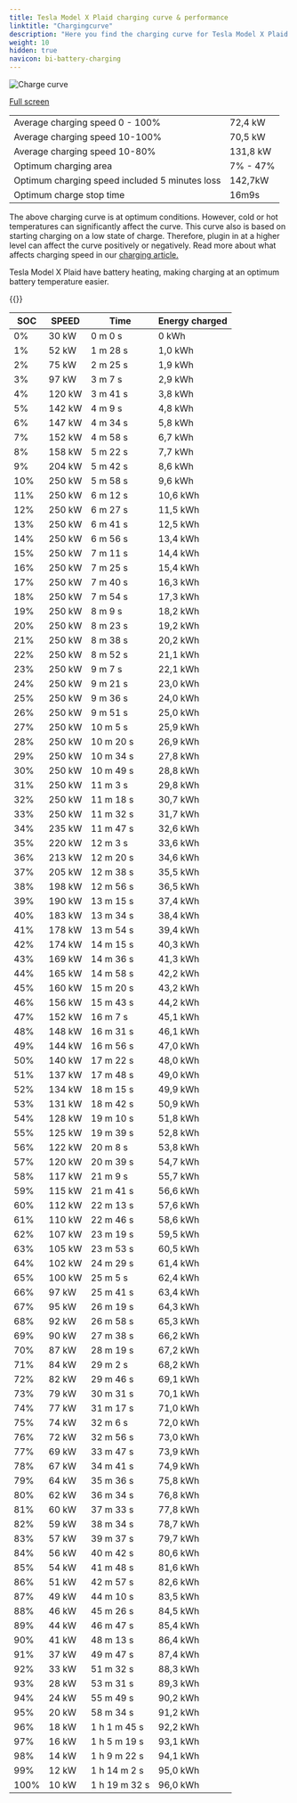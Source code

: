 ```yaml
---
title: Tesla Model X Plaid charging curve & performance
linktitle: "Chargingcurve"
description: "Here you find the charging curve for Tesla Model X Plaid. "
weight: 10
hidden: true
navicon: bi-battery-charging
---
```

<!-- markdownlint-disable MD033 -->
<img src="../chargingcurve.svg" alt="Charge curve" class="img-fluid">

[Full screen](../chargingcurve.svg)


<table class="table table-striped">
<tbody>
<tr>
<td>Average charging speed 0 - 100% </td><td>72,4 kW</td>
</tr>
<tr>
<td>Average charging speed 10-100% </td><td>70,5 kW</td>
</tr>
<tr>
<td>Average charging speed 10-80% </td><td>131,8 kW</td>
</tr>
<tr>
<td>Optimum charging area</td><td>7% - 47%</td>
</tr>
<tr>
<td>Optimum charging speed included 5 minutes loss</td><td>142,7kW</td>
</tr>
<tr>
<td>Optimum charge stop time </td><td>16m9s</td>
</tr>
</tbody>
</table>


The above charging curve is at optimum conditions. However, cold or hot temperatures can significantly affect the curve. This curve also is based on starting charging on a low state of charge. Therefore, plugin in at a higher level can affect the curve positively or negatively. Read more about what affects charging speed in our [charging article.](../../../../../technology/battery/charging/) 


Tesla Model X Plaid have battery heating, making charging at an optimum battery temperature easier. 


{{<evkxdisplayaddarticle />}}
<table class="table table-striped">
<thead>
<tr><th>SOC</th><th>SPEED</th><th>Time</th><th>Energy charged</th></tr>
</thead>
<tbody>
<tr>
<td>0%</td><td>30 kW</td><td> 0 m 0 s </td><td>0 kWh </td>
</tr>
<tr>
<td>1%</td><td>52 kW</td><td> 1 m 28 s </td><td>1,0 kWh </td>
</tr>
<tr>
<td>2%</td><td>75 kW</td><td> 2 m 25 s </td><td>1,9 kWh </td>
</tr>
<tr>
<td>3%</td><td>97 kW</td><td> 3 m 7 s </td><td>2,9 kWh </td>
</tr>
<tr>
<td>4%</td><td>120 kW</td><td> 3 m 41 s </td><td>3,8 kWh </td>
</tr>
<tr>
<td>5%</td><td>142 kW</td><td> 4 m 9 s </td><td>4,8 kWh </td>
</tr>
<tr>
<td>6%</td><td>147 kW</td><td> 4 m 34 s </td><td>5,8 kWh </td>
</tr>
<tr>
<td>7%</td><td>152 kW</td><td> 4 m 58 s </td><td>6,7 kWh </td>
</tr>
<tr>
<td>8%</td><td>158 kW</td><td> 5 m 22 s </td><td>7,7 kWh </td>
</tr>
<tr>
<td>9%</td><td>204 kW</td><td> 5 m 42 s </td><td>8,6 kWh </td>
</tr>
<tr>
<td>10%</td><td>250 kW</td><td> 5 m 58 s </td><td>9,6 kWh </td>
</tr>
<tr>
<td>11%</td><td>250 kW</td><td> 6 m 12 s </td><td>10,6 kWh </td>
</tr>
<tr>
<td>12%</td><td>250 kW</td><td> 6 m 27 s </td><td>11,5 kWh </td>
</tr>
<tr>
<td>13%</td><td>250 kW</td><td> 6 m 41 s </td><td>12,5 kWh </td>
</tr>
<tr>
<td>14%</td><td>250 kW</td><td> 6 m 56 s </td><td>13,4 kWh </td>
</tr>
<tr>
<td>15%</td><td>250 kW</td><td> 7 m 11 s </td><td>14,4 kWh </td>
</tr>
<tr>
<td>16%</td><td>250 kW</td><td> 7 m 25 s </td><td>15,4 kWh </td>
</tr>
<tr>
<td>17%</td><td>250 kW</td><td> 7 m 40 s </td><td>16,3 kWh </td>
</tr>
<tr>
<td>18%</td><td>250 kW</td><td> 7 m 54 s </td><td>17,3 kWh </td>
</tr>
<tr>
<td>19%</td><td>250 kW</td><td> 8 m 9 s </td><td>18,2 kWh </td>
</tr>
<tr>
<td>20%</td><td>250 kW</td><td> 8 m 23 s </td><td>19,2 kWh </td>
</tr>
<tr>
<td>21%</td><td>250 kW</td><td> 8 m 38 s </td><td>20,2 kWh </td>
</tr>
<tr>
<td>22%</td><td>250 kW</td><td> 8 m 52 s </td><td>21,1 kWh </td>
</tr>
<tr>
<td>23%</td><td>250 kW</td><td> 9 m 7 s </td><td>22,1 kWh </td>
</tr>
<tr>
<td>24%</td><td>250 kW</td><td> 9 m 21 s </td><td>23,0 kWh </td>
</tr>
<tr>
<td>25%</td><td>250 kW</td><td> 9 m 36 s </td><td>24,0 kWh </td>
</tr>
<tr>
<td>26%</td><td>250 kW</td><td> 9 m 51 s </td><td>25,0 kWh </td>
</tr>
<tr>
<td>27%</td><td>250 kW</td><td> 10 m 5 s </td><td>25,9 kWh </td>
</tr>
<tr>
<td>28%</td><td>250 kW</td><td> 10 m 20 s </td><td>26,9 kWh </td>
</tr>
<tr>
<td>29%</td><td>250 kW</td><td> 10 m 34 s </td><td>27,8 kWh </td>
</tr>
<tr>
<td>30%</td><td>250 kW</td><td> 10 m 49 s </td><td>28,8 kWh </td>
</tr>
<tr>
<td>31%</td><td>250 kW</td><td> 11 m 3 s </td><td>29,8 kWh </td>
</tr>
<tr>
<td>32%</td><td>250 kW</td><td> 11 m 18 s </td><td>30,7 kWh </td>
</tr>
<tr>
<td>33%</td><td>250 kW</td><td> 11 m 32 s </td><td>31,7 kWh </td>
</tr>
<tr>
<td>34%</td><td>235 kW</td><td> 11 m 47 s </td><td>32,6 kWh </td>
</tr>
<tr>
<td>35%</td><td>220 kW</td><td> 12 m 3 s </td><td>33,6 kWh </td>
</tr>
<tr>
<td>36%</td><td>213 kW</td><td> 12 m 20 s </td><td>34,6 kWh </td>
</tr>
<tr>
<td>37%</td><td>205 kW</td><td> 12 m 38 s </td><td>35,5 kWh </td>
</tr>
<tr>
<td>38%</td><td>198 kW</td><td> 12 m 56 s </td><td>36,5 kWh </td>
</tr>
<tr>
<td>39%</td><td>190 kW</td><td> 13 m 15 s </td><td>37,4 kWh </td>
</tr>
<tr>
<td>40%</td><td>183 kW</td><td> 13 m 34 s </td><td>38,4 kWh </td>
</tr>
<tr>
<td>41%</td><td>178 kW</td><td> 13 m 54 s </td><td>39,4 kWh </td>
</tr>
<tr>
<td>42%</td><td>174 kW</td><td> 14 m 15 s </td><td>40,3 kWh </td>
</tr>
<tr>
<td>43%</td><td>169 kW</td><td> 14 m 36 s </td><td>41,3 kWh </td>
</tr>
<tr>
<td>44%</td><td>165 kW</td><td> 14 m 58 s </td><td>42,2 kWh </td>
</tr>
<tr>
<td>45%</td><td>160 kW</td><td> 15 m 20 s </td><td>43,2 kWh </td>
</tr>
<tr>
<td>46%</td><td>156 kW</td><td> 15 m 43 s </td><td>44,2 kWh </td>
</tr>
<tr>
<td>47%</td><td>152 kW</td><td> 16 m 7 s </td><td>45,1 kWh </td>
</tr>
<tr>
<td>48%</td><td>148 kW</td><td> 16 m 31 s </td><td>46,1 kWh </td>
</tr>
<tr>
<td>49%</td><td>144 kW</td><td> 16 m 56 s </td><td>47,0 kWh </td>
</tr>
<tr>
<td>50%</td><td>140 kW</td><td> 17 m 22 s </td><td>48,0 kWh </td>
</tr>
<tr>
<td>51%</td><td>137 kW</td><td> 17 m 48 s </td><td>49,0 kWh </td>
</tr>
<tr>
<td>52%</td><td>134 kW</td><td> 18 m 15 s </td><td>49,9 kWh </td>
</tr>
<tr>
<td>53%</td><td>131 kW</td><td> 18 m 42 s </td><td>50,9 kWh </td>
</tr>
<tr>
<td>54%</td><td>128 kW</td><td> 19 m 10 s </td><td>51,8 kWh </td>
</tr>
<tr>
<td>55%</td><td>125 kW</td><td> 19 m 39 s </td><td>52,8 kWh </td>
</tr>
<tr>
<td>56%</td><td>122 kW</td><td> 20 m 8 s </td><td>53,8 kWh </td>
</tr>
<tr>
<td>57%</td><td>120 kW</td><td> 20 m 39 s </td><td>54,7 kWh </td>
</tr>
<tr>
<td>58%</td><td>117 kW</td><td> 21 m 9 s </td><td>55,7 kWh </td>
</tr>
<tr>
<td>59%</td><td>115 kW</td><td> 21 m 41 s </td><td>56,6 kWh </td>
</tr>
<tr>
<td>60%</td><td>112 kW</td><td> 22 m 13 s </td><td>57,6 kWh </td>
</tr>
<tr>
<td>61%</td><td>110 kW</td><td> 22 m 46 s </td><td>58,6 kWh </td>
</tr>
<tr>
<td>62%</td><td>107 kW</td><td> 23 m 19 s </td><td>59,5 kWh </td>
</tr>
<tr>
<td>63%</td><td>105 kW</td><td> 23 m 53 s </td><td>60,5 kWh </td>
</tr>
<tr>
<td>64%</td><td>102 kW</td><td> 24 m 29 s </td><td>61,4 kWh </td>
</tr>
<tr>
<td>65%</td><td>100 kW</td><td> 25 m 5 s </td><td>62,4 kWh </td>
</tr>
<tr>
<td>66%</td><td>97 kW</td><td> 25 m 41 s </td><td>63,4 kWh </td>
</tr>
<tr>
<td>67%</td><td>95 kW</td><td> 26 m 19 s </td><td>64,3 kWh </td>
</tr>
<tr>
<td>68%</td><td>92 kW</td><td> 26 m 58 s </td><td>65,3 kWh </td>
</tr>
<tr>
<td>69%</td><td>90 kW</td><td> 27 m 38 s </td><td>66,2 kWh </td>
</tr>
<tr>
<td>70%</td><td>87 kW</td><td> 28 m 19 s </td><td>67,2 kWh </td>
</tr>
<tr>
<td>71%</td><td>84 kW</td><td> 29 m 2 s </td><td>68,2 kWh </td>
</tr>
<tr>
<td>72%</td><td>82 kW</td><td> 29 m 46 s </td><td>69,1 kWh </td>
</tr>
<tr>
<td>73%</td><td>79 kW</td><td> 30 m 31 s </td><td>70,1 kWh </td>
</tr>
<tr>
<td>74%</td><td>77 kW</td><td> 31 m 17 s </td><td>71,0 kWh </td>
</tr>
<tr>
<td>75%</td><td>74 kW</td><td> 32 m 6 s </td><td>72,0 kWh </td>
</tr>
<tr>
<td>76%</td><td>72 kW</td><td> 32 m 56 s </td><td>73,0 kWh </td>
</tr>
<tr>
<td>77%</td><td>69 kW</td><td> 33 m 47 s </td><td>73,9 kWh </td>
</tr>
<tr>
<td>78%</td><td>67 kW</td><td> 34 m 41 s </td><td>74,9 kWh </td>
</tr>
<tr>
<td>79%</td><td>64 kW</td><td> 35 m 36 s </td><td>75,8 kWh </td>
</tr>
<tr>
<td>80%</td><td>62 kW</td><td> 36 m 34 s </td><td>76,8 kWh </td>
</tr>
<tr>
<td>81%</td><td>60 kW</td><td> 37 m 33 s </td><td>77,8 kWh </td>
</tr>
<tr>
<td>82%</td><td>59 kW</td><td> 38 m 34 s </td><td>78,7 kWh </td>
</tr>
<tr>
<td>83%</td><td>57 kW</td><td> 39 m 37 s </td><td>79,7 kWh </td>
</tr>
<tr>
<td>84%</td><td>56 kW</td><td> 40 m 42 s </td><td>80,6 kWh </td>
</tr>
<tr>
<td>85%</td><td>54 kW</td><td> 41 m 48 s </td><td>81,6 kWh </td>
</tr>
<tr>
<td>86%</td><td>51 kW</td><td> 42 m 57 s </td><td>82,6 kWh </td>
</tr>
<tr>
<td>87%</td><td>49 kW</td><td> 44 m 10 s </td><td>83,5 kWh </td>
</tr>
<tr>
<td>88%</td><td>46 kW</td><td> 45 m 26 s </td><td>84,5 kWh </td>
</tr>
<tr>
<td>89%</td><td>44 kW</td><td> 46 m 47 s </td><td>85,4 kWh </td>
</tr>
<tr>
<td>90%</td><td>41 kW</td><td> 48 m 13 s </td><td>86,4 kWh </td>
</tr>
<tr>
<td>91%</td><td>37 kW</td><td> 49 m 47 s </td><td>87,4 kWh </td>
</tr>
<tr>
<td>92%</td><td>33 kW</td><td> 51 m 32 s </td><td>88,3 kWh </td>
</tr>
<tr>
<td>93%</td><td>28 kW</td><td> 53 m 31 s </td><td>89,3 kWh </td>
</tr>
<tr>
<td>94%</td><td>24 kW</td><td> 55 m 49 s </td><td>90,2 kWh </td>
</tr>
<tr>
<td>95%</td><td>20 kW</td><td> 58 m 34 s </td><td>91,2 kWh </td>
</tr>
<tr>
<td>96%</td><td>18 kW</td><td>1 h 1 m 45 s </td><td>92,2 kWh </td>
</tr>
<tr>
<td>97%</td><td>16 kW</td><td>1 h 5 m 19 s </td><td>93,1 kWh </td>
</tr>
<tr>
<td>98%</td><td>14 kW</td><td>1 h 9 m 22 s </td><td>94,1 kWh </td>
</tr>
<tr>
<td>99%</td><td>12 kW</td><td>1 h 14 m 2 s </td><td>95,0 kWh </td>
</tr>
<tr>
<td>100%</td><td>10 kW</td><td>1 h 19 m 32 s </td><td>96,0 kWh </td>
</tr>
</tbody>
</table>

